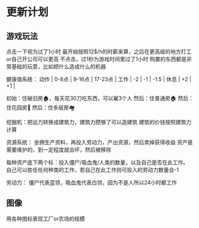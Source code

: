 
# 更新计划

## 游戏玩法

点击一下视为过了1小时
最开始按照12$/h的时薪来算，之后在更高级的地方打工or自己开公司可以更高
不点击，过1秒为游戏时间里过了1小时
购置的东西都是非常基础的玩意，比如把什么造成什么的机器

健康值系统：
动作 | 0-8点 | 9-16点 | 17-23点 |
工作 |  -2   |   -1   | -1.5   |
休息 |  +2   |       +1        |

初始：住破旧房🏚️，每天花30刀吃东西，可以雇3个人
然后：住普通房🏠
然后：住花园房🏡
然后：住多层房🏘

挖掘机：把运力转换成建筑力，建筑力攒够了可以造建筑
建筑的价钱按照建筑力计算

资源系统：
坐拥生产资料，再投入劳动力，产出资源，然后卖掉获得收益
资产是需要维护的，到一定程度就会坏，然后被移除

每种资产底下两个标：投入僵尸/吸血鬼/人类的数量，以及自己是否在此工作。
自己可以胜任任何种类的工作，若自己在此工作则可投入的劳动力数量会-1

劳动力：
僵尸代表蓝领，吸血鬼代表白领，因为不是人所以24小时都工作

## 图像

用各种图标表现工厂or农场的规模
